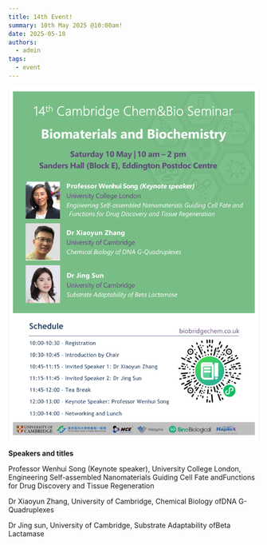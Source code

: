 ```yaml
---
title: 14th Event!
summary: 10th May 2025 @10:00am!
date: 2025-05-10
authors:
  - admin
tags:
  - event
---
```


![poster](250510.jpg)

**Speakers and titles**

Professor Wenhui Song (Keynote speaker), University College London, Engineering Self-assembled Nanomaterials Guiding Cell Fate andFunctions for Drug Discovery and Tissue Regeneration

Dr Xiaoyun Zhang, University of Cambridge, Chemical Biology ofDNA G-Quadruplexes

Dr Jing sun, University of Cambridge, Substrate Adaptability ofBeta Lactamase
